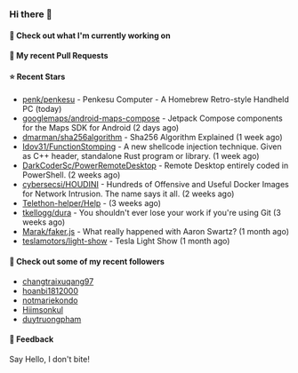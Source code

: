 ### Hi there 👋

#### 👷 Check out what I'm currently working on

#### 🔨 My recent Pull Requests


#### ⭐ Recent Stars

- [penk/penkesu](https://github.com/penk/penkesu) - Penkesu Computer - A Homebrew Retro-style Handheld PC (today)
- [googlemaps/android-maps-compose](https://github.com/googlemaps/android-maps-compose) - Jetpack Compose components for the Maps SDK for Android (2 days ago)
- [dmarman/sha256algorithm](https://github.com/dmarman/sha256algorithm) - Sha256 Algorithm Explained (1 week ago)
- [Idov31/FunctionStomping](https://github.com/Idov31/FunctionStomping) - A new shellcode injection technique. Given as C&#43;&#43; header, standalone Rust program or library. (1 week ago)
- [DarkCoderSc/PowerRemoteDesktop](https://github.com/DarkCoderSc/PowerRemoteDesktop) - Remote Desktop entirely coded in PowerShell. (2 weeks ago)
- [cybersecsi/HOUDINI](https://github.com/cybersecsi/HOUDINI) - Hundreds of Offensive and Useful Docker Images for Network Intrusion. The name says it all. (2 weeks ago)
- [Telethon-helper/Help](https://github.com/Telethon-helper/Help) -  (3 weeks ago)
- [tkellogg/dura](https://github.com/tkellogg/dura) - You shouldn&#39;t ever lose your work if you&#39;re using Git (3 weeks ago)
- [Marak/faker.js](https://github.com/Marak/faker.js) - What really happened with Aaron Swartz? (1 month ago)
- [teslamotors/light-show](https://github.com/teslamotors/light-show) - Tesla Light Show (1 month ago)

#### 👯 Check out some of my recent followers

- [changtraixuqang97](https://github.com/changtraixuqang97)
- [hoanbi1812000](https://github.com/hoanbi1812000)
- [notmariekondo](https://github.com/notmariekondo)
- [Hiimsonkul](https://github.com/Hiimsonkul)
- [duytruongpham](https://github.com/duytruongpham)

#### 💬 Feedback

Say Hello, I don't bite!